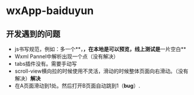 # wxApp-baiduyun

## 开发遇到的问题

* js书写规范，例如：多一个**，**，在本地是可以预览，线上测试是**一片空白**
* Wxml Pannel中解析出现一个点（没有解决）
* tabs插件没有。需要手动写
* scroll-view横向拉的时候使用不灵活，滑动的时候整体页面向右滑动。（没有解决）**解决**
* 在A页面滑动到1处。然后打开B页面自动跳到1（**bug**）.



